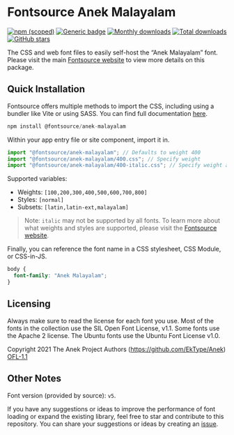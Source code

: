 # Fontsource Anek Malayalam

[![npm (scoped)](https://img.shields.io/npm/v/@fontsource/anek-malayalam?color=brightgreen)](https://www.npmjs.com/package/@fontsource/anek-malayalam) [![Generic badge](https://img.shields.io/badge/fontsource-passing-brightgreen)](https://github.com/fontsource/fontsource) [![Monthly downloads](https://badgen.net/npm/dm/@fontsource/anek-malayalam)](https://github.com/fontsource/fontsource) [![Total downloads](https://badgen.net/npm/dt/@fontsource/anek-malayalam)](https://github.com/fontsource/fontsource) [![GitHub stars](https://img.shields.io/github/stars/fontsource/fontsource.svg?style=social&label=Star)](https://github.com/fontsource/fontsource/stargazers)

The CSS and web font files to easily self-host the “Anek Malayalam” font. Please visit the main [Fontsource website](https://fontsource.org/fonts/anek-malayalam) to view more details on this package.

## Quick Installation

Fontsource offers multiple methods to import the CSS, including using a bundler like Vite or using SASS. You can find full documentation [here](https://fontsource.org/docs/getting-started/introduction).

```javascript
npm install @fontsource/anek-malayalam
```

Within your app entry file or site component, import it in.

```javascript
import "@fontsource/anek-malayalam"; // Defaults to weight 400
import "@fontsource/anek-malayalam/400.css"; // Specify weight
import "@fontsource/anek-malayalam/400-italic.css"; // Specify weight and style
```

Supported variables:
- Weights: `[100,200,300,400,500,600,700,800]`
- Styles: `[normal]`
- Subsets: `[latin,latin-ext,malayalam]`

> Note: `italic` may not be supported by all fonts. To learn more about what weights and styles are supported, please visit the [Fontsource website](https://fontsource.org/fonts/anek-malayalam).

Finally, you can reference the font name in a CSS stylesheet, CSS Module, or CSS-in-JS.

```css
body {
  font-family: "Anek Malayalam";
}
```

## Licensing
Always make sure to read the license for each font you use. Most of the fonts in the collection use the SIL Open Font License, v1.1. Some fonts use the Apache 2 license. The Ubuntu fonts use the Ubuntu Font License v1.0.

Copyright 2021 The Anek Project Authors (https://github.com/EkType/Anek)
[OFL-1.1](http://scripts.sil.org/OFL)

## Other Notes
Font version (provided by source): `v5`.

If you have any suggestions or ideas to improve the performance of font loading or expand the existing library, feel free to star and contribute to this repository. You can share your suggestions or ideas by creating an [issue](https://github.com/fontsource/fontsource/issues).